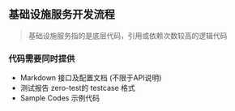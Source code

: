 ## 基础设施服务开发流程
>  基础设施服务指的是底层代码，引用或依赖次数较高的逻辑代码

### 代码需要同时提供
 * Markdown 接口及配置文档 (不限于API说明)
 * 测试报告 zero-test的 testcase 格式
 * Sample Codes 示例代码
